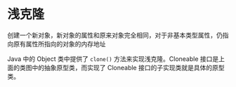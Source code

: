 # 浅克隆

创建一个新对象，新对象的属性和原来对象完全相同，对于非基本类型属性，仍指向原有属性所指向的对象的内存地址

Java 中的 Object 类中提供了 ```clone()``` 方法来实现浅克隆。Cloneable 接口是上面的类图中的抽象原型类，而实现了 Cloneable 接口的子实现类就是具体的原型类。
